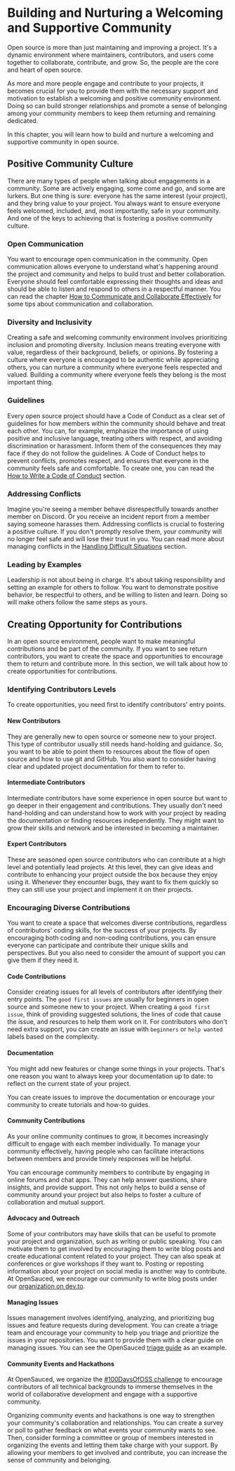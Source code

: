 # Building and Nurturing a Welcoming and Supportive Community

Open source is more than just maintaining and improving a project. It's a dynamic environment where maintainers, contributors, and users come together to collaborate, contribute, and grow. So, the people are the core and heart of open source.

As more and more people engage and contribute to your projects, it becomes crucial for you to provide them with the necessary support and motivation to establish a welcoming and positive community environment. Doing so can build stronger relationships and promote a sense of belonging among your community members to keep them returning and remaining dedicated.

In this chapter, you will learn how to build and nurture a welcoming and supportive community in open source.

## Positive Community Culture

There are many types of people when talking about engagements in a community. Some are actively engaging, some come and go, and some are lurkers. But one thing is sure: everyone has the same interest (your project), and they bring value to your project. You always want to ensure everyone feels welcomed, included, and, most importantly, safe in your community. And one of the keys to achieving that is fostering a positive community culture.

### Open Communication

You want to encourage open communication in the community. Open communication allows everyone to understand what's happening around the project and community and helps to build trust and better collaboration. Everyone should feel comfortable expressing their thoughts and ideas and should be able to listen and respond to others in a respectful manner. You can read the chapter [How to Communicate and Collaborate Effectively](./communication-and-collaboration.md) for some tips about communication and collaboration.

### Diversity and Inclusivity

Creating a safe and welcoming community environment involves prioritizing inclusion and promoting diversity. Inclusion means treating everyone with value, regardless of their background, beliefs, or opinions. By fostering a culture where everyone is encouraged to be authentic while appreciating others, you can nurture a community where everyone feels respected and valued. Building a community where everyone feels they belong is the most important thing.

### Guidelines

Every open source project should have a Code of Conduct as a clear set of guidelines for how members within the community should behave and treat each other. You can, for example, emphasize the importance of using positive and inclusive language, treating others with respect, and avoiding discrimination or harassment. Inform them of the consequences they may face if they do not follow the guidelines. A Code of Conduct helps to prevent conflicts, promotes respect, and ensures that everyone in the community feels safe and comfortable. To create one, you can read the [How to Write a Code of Conduct](./how-to-setup-your-project.md#how-to-write-a-code-of-conduct) section.

### Addressing Conflicts

Imagine you're seeing a member behave disrespectfully towards another member on Discord. Or you receive an incident report from a member saying someone harasses them. Addressing conflicts is crucial to fostering a positive culture. If you don't promptly resolve them, your community will no longer feel safe and will lose their trust in you. You can read more about managing conflicts in the [Handling Difficult Situations](./communication-and-collaboration.md#handling-difficult-situations) section.

### Leading by Examples

Leadership is not about being in charge. It's about taking responsibility and setting an example for others to follow. You want to demonstrate positive behavior, be respectful to others, and be willing to listen and learn. Doing so will make others follow the same steps as yours.

## Creating Opportunity for Contributions

In an open source environment, people want to make meaningful contributions and be part of the community. If you want to see return contributors, you want to create the space and opportunities to encourage them to return and contribute more. In this section, we will talk about how to create opportunities for contributions.

### Identifying Contributors Levels

To create opportunities, you need first to identify contributors' entry points.

#### New Contributors

They are generally new to open source or someone new to your project. This type of contributor usually still needs hand-holding and guidance. So, you want to be able to point them to resources about the flow of open source and how to use git and GitHub. You also want to consider having clear and updated project documentation for them to refer to.

#### Intermediate Contributors

Intermediate contributors have some experience in open source but want to go deeper in their engagement and contributions. They usually don't need hand-holding and can understand how to work with your project by reading the documentation or finding resources independently. They might want to grow their skills and network and be interested in becoming a maintainer.

#### Expert Contributors

These are seasoned open source contributors who can contribute at a high level and potentially lead projects. At this level, they can give ideas and contribute to enhancing your project outside the box because they enjoy using it. Whenever they encounter bugs, they want to fix them quickly so they can still use your project and implement it on their projects.

### Encouraging Diverse Contributions

You want to create a space that welcomes diverse contributions, regardless of contributors' coding skills, for the success of your projects. By encouraging both coding and non-coding contributions, you can ensure everyone can participate and contribute their unique skills and perspectives. But you also need to consider the amount of support you can give them if they need it.

#### Code Contributions

Consider creating issues for all levels of contributors after identifying their entry points. The `good first issues` are usually for beginners in open source and someone new to your project. When creating a `good first issue`, think of providing suggested solutions, the lines of code that cause the issue, and resources to help them work on it. For contributors who don't need extra support, you can create an issue with `beginners` or `help wanted` labels based on the complexity.

#### Documentation

You might add new features or change some things in your projects. That's one reason you want to always keep your documentation up to date: to reflect on the current state of your project.

You can create issues to improve the documentation or encourage your community to create tutorials and how-to guides.

#### Community Contributions

As your online community continues to grow, it becomes increasingly difficult to engage with each member individually. To manage your community effectively, having people who can facilitate interactions between members and provide timely responses will be helpful.

You can encourage community members to contribute by engaging in online forums and chat apps. They can help answer questions, share insights, and provide support. This not only helps to build a sense of community around your project but also helps to foster a culture of collaboration and mutual support.

#### Advocacy and Outreach

Some of your contributors may have skills that can be useful to promote your project and organization, such as writing or public speaking. You can motivate them to get involved by encouraging them to write blog posts and create educational content related to your project. They can also speak at conferences or give workshops if they want to. Posting or reposting information about your project on social media is another way to contribute. At OpenSauced, we encourage our community to write blog posts under our [organization on dev.to](https://dev.to/opensauced).

#### Managing Issues

Issues management involves identifying, analyzing, and prioritizing bug issues and feature requests during development. You can create a triage team and encourage your community to help you triage and prioritize the issues in your repositories. You want to provide them with a clear guide on managing issues. You can see the OpenSauced [triage guide](https://docs.opensauced.pizza/contributing/triage-guide/) as an example.

#### Community Events and Hackathons

At OpenSauced, we organize the [#100DaysOfOSS challenge](https://docs.opensauced.pizza/community/100-days-of-oss/) to encourage contributors of all technical backgrounds to immerse themselves in the world of collaborative development and engage with a supportive community.

Organizing community events and hackathons is one way to strengthen your community's collaboration and relationships. You can create a survey or poll to gather feedback on what events your community wants to see. Then, consider forming a committee or group of members interested in organizing the events and letting them take charge with your support. By allowing your members to get involved and contribute, you can increase the sense of community and belonging.
